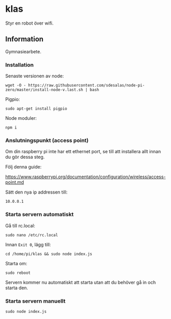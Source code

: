 # klas

Styr en robot över wifi.

## Information

Gymnasiearbete.

### Installation

Senaste versionen av node:

`wget -O - https://raw.githubusercontent.com/sdesalas/node-pi-zero/master/install-node-v.last.sh | bash` 

Pigpio:

`sudo apt-get install pigpio`

Node moduler:

`npm i`

### Anslutningspunkt (access point)

Om din raspberry pi inte har ett ethernet port, se till att installera allt innan du gör dessa steg.

Följ denna guide:

https://www.raspberrypi.org/documentation/configuration/wireless/access-point.md

Sätt den nya ip addressen till:

`10.0.0.1`

### Starta servern automatiskt

Gå till rc.local:

`sudo nano /etc/rc.local`

Innan `Exit 0`, lägg till:

`cd /home/pi/klas && sudo node index.js`

Starta om:

`sudo reboot`

Servern kommer nu automatiskt att starta utan att du behöver gå in och starta den.

### Starta servern manuellt

`sudo node index.js`
